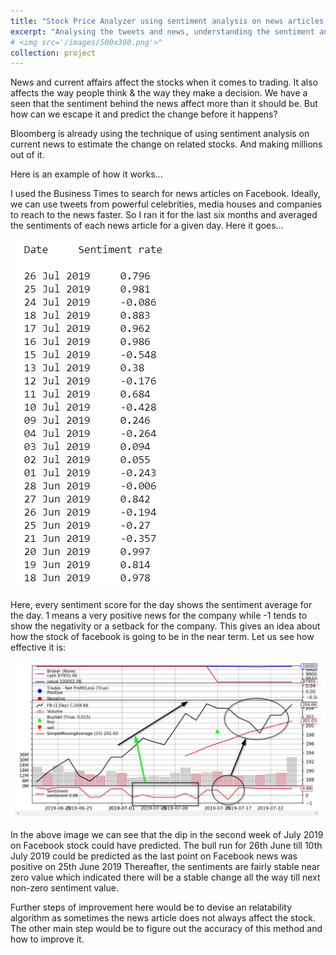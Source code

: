 ```yaml
---
title: "Stock Price Analyzer using sentiment analysis on news articles and tweets"
excerpt: "Analysing the tweets and news, understanding the sentiment and predicting the stocks they are going to affect.</br>"
# <img src='/images/500x300.png'>"
collection: project
---
```


News and current affairs affect the stocks when it comes to trading. It also affects the way people think & the way they make a decision.
We have a seen that the sentiment behind the news affect more than it should be.
But how can we escape it and predict the change before it happens?

Bloomberg is already using the technique of using sentiment analysis on current news to estimate the change on related stocks.
And making millions out of it.

Here is an example of how it works...

I used the Business Times to search for news articles on Facebook. Ideally, we can use tweets from powerful celebrities, media houses
and companies to reach to the news faster. So I ran it for the last six months and averaged the sentiments of each news article for a
given day. Here it goes...

<img src='/images/Sentiments.png'>

Here, every sentiment score for the day shows the sentiment average for the day. 1 means a very positive news for the company while -1
tends to show the negativity or a setback for the company. This gives an idea about how the stock of facebook is going to be in the
near term. Let us see how effective it is:

<img src='/images/Predictions.png'>

In the above image we can see that the dip in the second week of July 2019 on Facebook stock could have predicted.
The bull run for 26th June till 10th July 2019 could be predicted as the last point on Facebook news was positive on 25th June 2019
Thereafter, the sentiments are fairly stable near zero value which indicated there will be a stable change all the way till next
non-zero sentiment value. 

Further steps of improvement here would be to devise an relatability algorithm as sometimes the news article does not always affect the
stock. The other main step would be to figure out the accuracy of this method and how to improve it.
